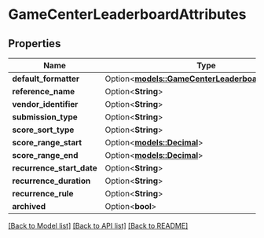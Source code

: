 # GameCenterLeaderboardAttributes

## Properties

Name | Type | Description | Notes
------------ | ------------- | ------------- | -------------
**default_formatter** | Option<[**models::GameCenterLeaderboardFormatter**](GameCenterLeaderboardFormatter.md)> |  | [optional]
**reference_name** | Option<**String**> |  | [optional]
**vendor_identifier** | Option<**String**> |  | [optional]
**submission_type** | Option<**String**> |  | [optional]
**score_sort_type** | Option<**String**> |  | [optional]
**score_range_start** | Option<[**models::Decimal**](decimal.md)> |  | [optional]
**score_range_end** | Option<[**models::Decimal**](decimal.md)> |  | [optional]
**recurrence_start_date** | Option<**String**> |  | [optional]
**recurrence_duration** | Option<**String**> |  | [optional]
**recurrence_rule** | Option<**String**> |  | [optional]
**archived** | Option<**bool**> |  | [optional]

[[Back to Model list]](../README.md#documentation-for-models) [[Back to API list]](../README.md#documentation-for-api-endpoints) [[Back to README]](../README.md)


